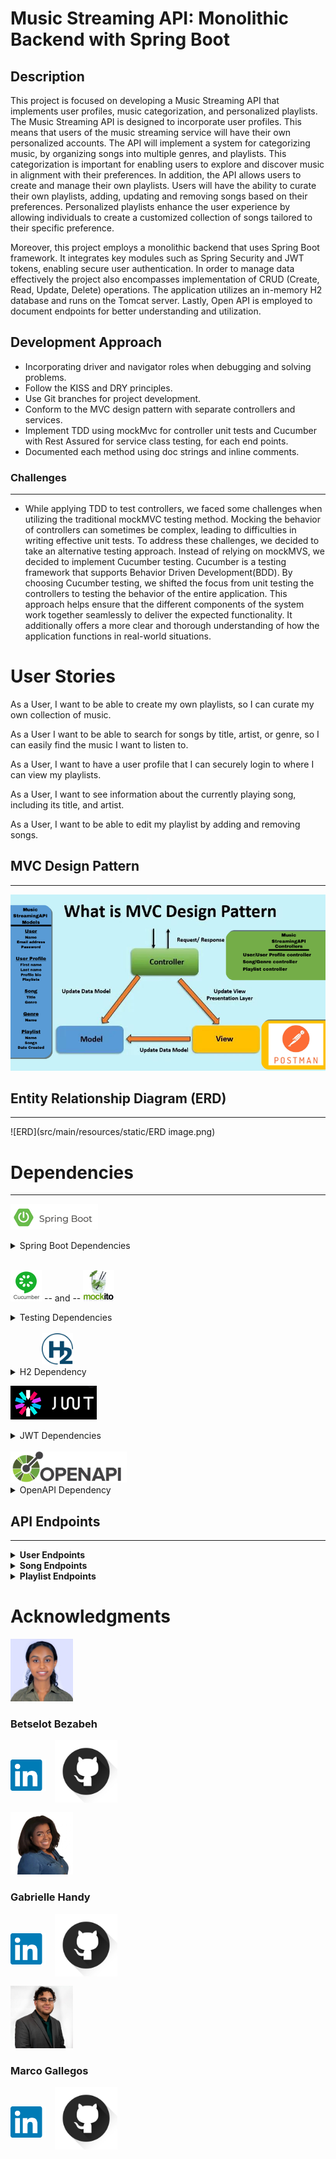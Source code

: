 # Music Streaming API: Monolithic Backend with Spring Boot
## Description


This project is focused on developing a Music Streaming API that implements user profiles, music categorization, and personalized playlists. The Music Streaming API is designed to incorporate user profiles. This means that users of the music streaming service will have their own personalized accounts. The API will implement a system for categorizing music, by organizing songs into multiple genres, and playlists. This categorization is important for enabling users to explore and discover music in alignment with their preferences. In addition, the API allows users to create and manage their own playlists. Users will have the ability to curate their own playlists, adding, updating and removing songs based on their preferences. Personalized playlists enhance the user experience by allowing individuals to create a customized collection of songs tailored to their specific preference. 

Moreover, this project employs a monolithic backend that uses Spring Boot framework. It integrates key modules such as Spring Security and JWT tokens, enabling secure user authentication. In order to manage data effectively the project also encompasses implementation of CRUD (Create, Read, Update, Delete) operations. The application utilizes an in-memory H2 database and runs on the Tomcat server. Lastly, Open API is employed to document endpoints for better understanding and utilization.

## Development Approach

- Incorporating driver and navigator roles when debugging and solving problems.
- Follow the KISS and DRY principles.
- Use Git branches for project development.
- Conform to the MVC design pattern with separate controllers and services.
- Implement TDD using mockMvc for controller unit tests and Cucumber with Rest Assured for service class testing, for each end points.
- Documented each method using doc strings and inline comments.
### Challenges 
***
- While applying TDD to test controllers, we faced some challenges when utilizing the traditional mockMVC testing method. Mocking the behavior of controllers can sometimes be complex, leading to difficulties in writing effective unit tests. To address these challenges, we decided to take an alternative testing approach. Instead of relying on mockMVS, we decided to implement Cucumber testing. Cucumber is a testing framework that supports Behavior Driven Development(BDD). By choosing Cucumber testing, we shifted the focus from unit testing the controllers to testing the behavior of the entire application. This approach helps ensure that the different components of the system work together seamlessly to deliver the expected functionality. It additionally offers a more clear and thorough understanding of how the application functions in real-world situations.
# User Stories

As a User, I want to be able to create my own playlists, so I can curate my own collection of music.


As a User I want to be able to search for songs by title, artist, or genre, so I can easily find the music I want to listen to.



As a User, I want to have a user profile that I can securely login to where I can view my  playlists.



As a User, I want to see information about the currently playing song, including its title, and artist.



As a User, I want to be able to edit my playlist by adding and removing songs.

## MVC Design Pattern
***

![Models.png](src%2Fmain%2Fresources%2Fstatic%2FModels.png)


## Entity Relationship Diagram (ERD)
***
![ERD](src/main/resources/static/ERD image.png)

# Dependencies
***
![Spring Boot](src/main/resources/static/springboot.png)

<details>
  <summary> Spring Boot Dependencies </summary>

- Spring Boot Starter Data JPA
- Spring Boot Starter Security
- Spring Boot Starter Web
- Spring Boot Starter Web Services
- Spring Boot DevTools (scope: runtime, optional: true)
- Spring Boot Starter Test (scope: test)
- Spring Security Test (scope: test)
- Spring Boot Starter OAuth2 Resource Server

</details>
<br>

<img src="src/main/resources/static/cucumber.png" width="auto" height="50"> -- and  -- <img src="src/main/resources/static/mockito.png" width="auto" height="50">


<details>
  <summary> Testing Dependencies </summary>

- JUnit: 4.12 (scope: test)
- Cucumber Java: 6.8.1 (scope: test)
- Cucumber JUnit: 6.8.1 (scope: test)
- Cucumber Spring: 6.8.1 (scope: test)
- JUnit Jupiter API: 5.10.0 (scope: test)
- Mockito JUnit Jupiter: 4.5.1 (scope: test)
- Hamcrest: 2.2 (scope: test)
- Mockito Inline: 4.10.0 (scope: test)
- Rest Assured (scope: test, excluding groovy-xml)


</details>
<br>
<img src="src/main/resources/static/h2-logo.svg" height="50" style="margin-left: 50px">
<details>
  <summary> H2 Dependency </summary>

- H2 Database (scope: runtime)


</details>


![JWT](src/main/resources/static/JWT.png)
<details>
  <summary> JWT Dependencies </summary>

- jjwt-api: 0.11.5
- jjwt-impl: 0.11.5 (scope: runtime)
- jjwt-jackson: 0.11.5 (scope: runtime)


</details>
<br>
<img src="src/main/resources/static/openapi-logo.png" height="50px">

<details>
  <summary> OpenAPI Dependency </summary>

- Springdoc OpenAPI UI: 1.6.12


</details>

## API Endpoints
***
<details>
  <summary> <b>User Endpoints</b></summary>

| HTTP Methods | Endpoint URL                         | Functionality           | Access    | 
|--------------|--------------------------------------|-------------------------|-----------|
| POST         | `/auth/users/register/`              | Register a new user     | public    |
| POST         | `/auth/users/login/`                 | Login a registered user | public    |
| PUT          | `/auth/users/{userId}`                       | Update a User           | private   |
| GET          | `/auth/users/{userId}`                       | Get a User by Id        | private   |
| DELETE       | `/auth/users/{userId}/`               | Delete a User           | private   |

</details>

<details>
  <summary> <b>Song Endpoints</b></summary>

| HTTP Methods | Endpoint URL                         | Functionality      | Access  | 
|--------------|--------------------------------------|--------------------|---------|
| GET          | `/api/songs`              | Get all songs      | private |
| GET          | `/api/songs/{songId}`                 | Get a song by Id   | private |
| GET          | `/api/songs/Genre/{genreId}`                       | Get songs by Genre | private |

</details>
<details>
  <summary> <b>Playlist Endpoints</b></summary>

| HTTP Methods | Endpoint URL                         | Functionality             | Access  | 
|--------------|--------------------------------------|---------------------------|---------|
| GET          | `/api/playlists/`              | Retrieve a list of all playlists.           | private |
| GET          | `/api/playlists/{playlistId}/`                 | Retrieve a playlist by Id | private |
| GET          | `/api/playlists/{playlistId}/songs/`                       | Retrieve all songs in a playlist by ID.      | private |
| PUT          | `/api/playlists/{playlistId}/`              | Update an existing playlist by ID.          | private |
| POST         | `/api/playlists/`                 | Create a new playlist.        | private |
| POST         | `/api/playlists/{playlistId}/songs/{songId}/`                       | Add a song to a playlist by specifying both playlist and song IDs.        | private |
| DELETE       | `/api/playlists/{playlistId}/`                 | Delete an existing playlist by ID.         | private |
| DELETE       | `/api/playlists/{playlistId}/songs/{songId}/`                       | Remove a song from a playlist by specifying both playlist and song IDs.        | private |

</details>


# Acknowledgments
<img src="src/main/resources/static/Betselot.jpg" height="100" alt="Picture of Betselot">

### Betselot Bezabeh

[<img src="src/main/resources/static/LinkedIn.png" height="50px" style="margin-right:10px">](http://www.linkedin.com/in/betselot-bezabeh-94643420a)
[<img src="src/main/resources/static/GithubIcon.png" height= "100" style="margin-bottom:-19px">](https://github.com/betselotbz)

<br>

<img src="src/main/resources/static/Gabrielle.jpg" height="100" alt="Picture of Gabrielle">

### Gabrielle Handy

[<img src="src/main/resources/static/LinkedIn.png" height="50px" style="margin-right:10px">](https://www.linkedin.com/in/gabriellehandyswe/)
[<img src="src/main/resources/static/GithubIcon.png" height= "100" style="margin-bottom:-19px">](https://github.com/GabrielleHandy)

<br>
<img src="src/main/resources/static/Marco.jpg" height="100" alt="Picture of Marco">

### Marco Gallegos

[<img src="src/main/resources/static/LinkedIn.png" height="50px" style="margin-right:10px">](https://www.linkedin.com/in/marco-gallegos-679ba21a1/)
[<img src="src/main/resources/static/GithubIcon.png" height= "100" style="margin-bottom:-19px">](https://github.com/mgall021)